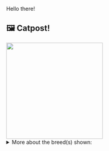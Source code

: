 Hello there!



## 🖼️ Catpost!

<sub>
    <img src="https://cdn2.thecatapi.com/images/tt01SNoSH.png" height="256">
</sub>


<details>
<summary>More about the breed(s) shown:</summary>

Breed: Persian

Description: Persians are sweet, gentle cats that can be playful or quiet and laid-back. Great with families and children, they absolutely love to lounge around the house. While they don’t mind a full house or active kids, they’ll usually hide when they need some alone time.

Links:
<ul>
  <li>CFA http://cfa.org/Breeds/BreedsKthruR/Persian.aspx</li>
  <li>Wikipedia https://en.wikipedia.org/wiki/Persian_(cat)</li>
</ul> 

</details>
